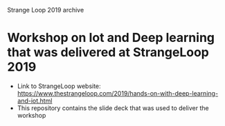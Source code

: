 Strange Loop 2019 archive

# Workshop on Iot and Deep learning that was delivered at StrangeLoop 2019
* Link to StrangeLoop website: https://www.thestrangeloop.com/2019/hands-on-with-deep-learning-and-iot.html
* This repository contains the slide deck that was used to deliver the workshop
